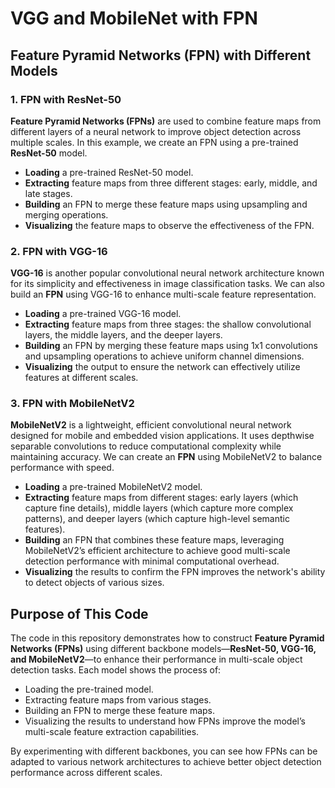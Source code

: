 # VGG and MobileNet with FPN
## Feature Pyramid Networks (FPN) with Different Models

### 1. FPN with ResNet-50

**Feature Pyramid Networks (FPNs)** are used to combine feature maps from different layers of a neural network to improve object detection across multiple scales. In this example, we create an FPN using a pre-trained **ResNet-50** model. 

- **Loading** a pre-trained ResNet-50 model.
- **Extracting** feature maps from three different stages: early, middle, and late stages.
- **Building** an FPN to merge these feature maps using upsampling and merging operations.
- **Visualizing** the feature maps to observe the effectiveness of the FPN.

### 2. FPN with VGG-16

**VGG-16** is another popular convolutional neural network architecture known for its simplicity and effectiveness in image classification tasks. We can also build an **FPN** using VGG-16 to enhance multi-scale feature representation.

- **Loading** a pre-trained VGG-16 model.
- **Extracting** feature maps from three stages: the shallow convolutional layers, the middle layers, and the deeper layers.
- **Building** an FPN by merging these feature maps using 1x1 convolutions and upsampling operations to achieve uniform channel dimensions.
- **Visualizing** the output to ensure the network can effectively utilize features at different scales.

### 3. FPN with MobileNetV2

**MobileNetV2** is a lightweight, efficient convolutional neural network designed for mobile and embedded vision applications. It uses depthwise separable convolutions to reduce computational complexity while maintaining accuracy. We can create an **FPN** using MobileNetV2 to balance performance with speed.

- **Loading** a pre-trained MobileNetV2 model.
- **Extracting** feature maps from different stages: early layers (which capture fine details), middle layers (which capture more complex patterns), and deeper layers (which capture high-level semantic features).
- **Building** an FPN that combines these feature maps, leveraging MobileNetV2’s efficient architecture to achieve good multi-scale detection performance with minimal computational overhead.
- **Visualizing** the results to confirm the FPN improves the network's ability to detect objects of various sizes.

## Purpose of This Code

The code in this repository demonstrates how to construct **Feature Pyramid Networks (FPNs)** using different backbone models—**ResNet-50, VGG-16, and MobileNetV2**—to enhance their performance in multi-scale object detection tasks. Each model shows the process of:

- Loading the pre-trained model.
- Extracting feature maps from various stages.
- Building an FPN to merge these feature maps.
- Visualizing the results to understand how FPNs improve the model’s multi-scale feature extraction capabilities.

By experimenting with different backbones, you can see how FPNs can be adapted to various network architectures to achieve better object detection performance across different scales.
